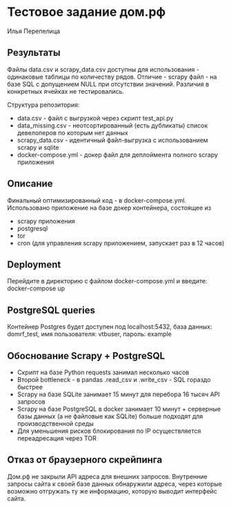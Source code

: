 # Тестовое задание дом.рф
Илья Перепелица

## Результаты
Файлы data.csv и scrapy_data.csv доступны для использования - одинаковые таблицы
по количеству рядов.
Отличие - scrapy файл - на базе SQL с допущением NULL при отсутствии значений.
Различия в конкретных ячейках не тестировались.

Структура репозитория:
* data.csv - файл с выгрузкой через скрипт test_api.py
* data_missing.csv - неотсортированный (есть дубликаты) список девелоперов по
которым нет данных
* scrapy_data.csv - идентичный файл-выгрузка с использованием scrapy и sqlite
* docker-compose.yml - докер файл для деплоймента полного scrapy приложения

## Описание

Финальный оптимизированный код - в docker-compose.yml. Использовано приложение
на базе докер контейнера, состоящее из
* scrapy приложения
* postgresql
* tor
* cron (для управления scrapy приложением, запускает раз в 12 часов)


## Deployment
Перейдите в директорию с файлом docker-compose.yml и введите:
docker-compose up

## PostgreSQL queries
Контейнер Postgres будет доступен под localhost:5432, база данных: domrf_test,
имя пользователя: vtbuser, пароль: example


## Обоснование Scrapy + PostgreSQL

* Скрипт на базе Python requests занимал несколько часов
* Второй bottleneck - в pandas .read_csv и .write_csv - SQL гораздо быстрее
* Scrapy на базе SQLite занимает 15 минут для перебора 16 тысяч API запросов
* Scrapy на базе PostgreSQL в docker занимает 10 минут + серверные базы данных
(а не файловые как SQLite) больше подходят для производственной среды
* Для уменьшения рисков блокирования по IP осуществляется переадресация через
TOR

## Отказ от браузерного скрейпинга

Дом.рф не закрыли API адреса для внешних запросов. Внутренние запросы сайта к
своей базе данных обнаружили адреса, через которые возможно отгружать ту же
информацию, которую выводит интерфейс сайта.
